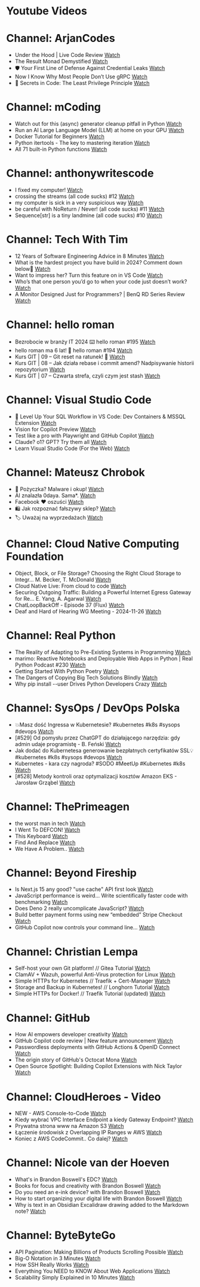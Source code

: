 
Youtube Videos
==============

# Channel: ArjanCodes
  
 - Under the Hood | Live Code Review  [Watch](https://youtu.be/-FA4Hc7c4ek)  
 - The Result Monad Demystified  [Watch](https://youtu.be/jSfDIQ5re8Y)  
 - 🛡️ Your First Line of Defense Against Credential Leaks  [Watch](https://youtu.be/ttWVbQF7yfI)  
 - Now I Know Why Most People Don’t Use gRPC  [Watch](https://youtu.be/WpXs7e7kEoI)  
 - 🔐 Secrets in Code: The Least Privilege Principle  [Watch](https://youtu.be/xvsitNaBG1k)
# Channel: mCoding
  
 - Watch out for this (async) generator cleanup pitfall in Python  [Watch](https://youtu.be/N56Jrqc7SBk)  
 - Run an AI Large Language Model (LLM) at home on your GPU  [Watch](https://youtu.be/RejIVgfER-4)  
 - Docker Tutorial for Beginners  [Watch](https://youtu.be/b0HMimUb4f0)  
 - Python itertools - The key to mastering iteration  [Watch](https://youtu.be/1p7xa_BHYDs)  
 - All 71 built-in Python functions  [Watch](https://youtu.be/7Qu_KXc7xSI)
# Channel: anthonywritescode
  
 - I fixed my computer!  [Watch](https://youtu.be/mUir3YYBudI)  
 - crossing the streams (all code sucks) #12  [Watch](https://youtu.be/bOKt0DnttxI)  
 - my computer is sick in a very suspicious way  [Watch](https://youtu.be/l-RjeirBNMQ)  
 - be careful with NoReturn / Never! (all code sucks) #11  [Watch](https://youtu.be/WuXRn3euN8k)  
 - Sequence[str] is a tiny landmine (all code sucks) #10  [Watch](https://youtu.be/f0zD9d7kBrU)
# Channel: Tech With Tim
  
 - 12 Years of Software Engineering Advice in 8 Minutes  [Watch](https://youtu.be/GXjEfdxYfqI)  
 - What is the hardest project you have build in 2024? Comment down below🤫  [Watch](https://youtu.be/aNK9vqL2QCw)  
 - Want to impress her? Turn this feature on in VS Code  [Watch](https://youtu.be/lXQpEKoNYv4)  
 - Who’s that one person you’d go to when your code just doesn’t work?  [Watch](https://youtu.be/6Tvz3ZWMZho)  
 - A Monitor Designed Just for Programmers? | BenQ RD Series Review  [Watch](https://youtu.be/NZKSrrWAJeE)
# Channel: hello roman
  
 - Bezrobocie w branży IT 2024 ⌨️ hello roman #195  [Watch](https://youtu.be/3A0h9uNj0Z4)  
 - hello roman ma 6 lat!  🎉  hello roman #194  [Watch](https://youtu.be/2VcweF4sVRE)  
 - Kurs GIT | 09 – Git reset na ratunek! 🛟  [Watch](https://youtu.be/vri36csppEY)  
 - Kurs GIT | 08 – Jak działa rebase i commit amend? Nadpisywanie historii repozytorium  [Watch](https://youtu.be/4GKI4Gz97TE)  
 - Kurs GIT | 07 – Czwarta strefa, czyli czym jest stash  [Watch](https://youtu.be/T9n2tF60cY0)
# Channel: Visual Studio Code
  
 - 🔴 Level Up Your SQL Workflow in VS Code: Dev Containers & MSSQL Extension  [Watch](https://youtu.be/7axbKTpwF1c)  
 - Vision for Copilot Preview  [Watch](https://youtu.be/8wkuBGTr9QY)  
 - Test like a pro with Playwright and GitHub Copilot  [Watch](https://youtu.be/rjbaIVOGfyo)  
 - Claude? o1? GPT? Try them all  [Watch](https://youtu.be/rYcPML187ro)  
 - Learn Visual Studio Code (For the Web)  [Watch](https://youtu.be/2sdXMJZKLJE)
# Channel: Mateusz Chrobok
  
 - 🐛 Pożyczka? Malware i okup!  [Watch](https://youtu.be/BLdIH1gSRH0)  
 - AI znalazła 0daya. Sama*.  [Watch](https://youtu.be/nHfkcRPQOu8)  
 - Facebook ♥️ oszuści  [Watch](https://youtu.be/LEkWZR_R0Zs)  
 - 🛍️ Jak rozpoznać fałszywy sklep?  [Watch](https://youtu.be/0H1qGxPLn_A)  
 - 🏷️ Uważaj na wyprzedażach  [Watch](https://youtu.be/RvxWjnOPQ_g)
# Channel: Cloud Native Computing Foundation
  
 - Object, Block, or File Storage? Choosing the Right Cloud Storage to Integr... M. Becker, T. McDonald  [Watch](https://youtu.be/QQgmaHqKRyY)  
 - Cloud Native Live: From cloud to code  [Watch](https://youtu.be/t_rNSAyFDHE)  
 - Securing Outgoing Traffic: Building a Powerful Internet Egress Gateway for Re... E. Yang, A. Agarwal  [Watch](https://youtu.be/zGN5eCJ-DxE)  
 - ChatLoopBackOff - Episode 37 (Flux)  [Watch](https://youtu.be/xmbtgTWRaGc)  
 - Deaf and Hard of Hearing WG Meeting - 2024-11-26  [Watch](https://youtu.be/7erhfssJy_s)
# Channel: Real Python
  
 - The Reality of Adapting to Pre-Existing Systems in Programming  [Watch](https://youtu.be/UvJbJ2JORP0)  
 - marimo: Reactive Notebooks and Deployable Web Apps in Python | Real Python Podcast #230  [Watch](https://youtu.be/3lc_0xIKzbE)  
 - Getting Started With Python Poetry  [Watch](https://youtu.be/bTaqePEky6Q)  
 - The Dangers of Copying Big Tech Solutions Blindly  [Watch](https://youtu.be/tkEeyZ5T3nU)  
 - Why pip install --user Drives Python Developers Crazy  [Watch](https://youtu.be/RVvdh7AaFgI)
# Channel: SysOps / DevOps Polska
  
 - 💥Masz dość Ingressa w Kubernetesie? #kubernetes #k8s #sysops #devops  [Watch](https://youtu.be/v9PEtmVUHv8)  
 - [#529] Od pomysłu przez ChatGPT do działającego narzędzia: gdy admin udaje programistę - B. Feński  [Watch](https://youtu.be/sM6R9OjblNE)  
 - Jak dodać do Kubernetesa generowanie bezpłatnych certyfikatów SSL💡 #kubernetes #k8s #sysops #devops  [Watch](https://youtu.be/IrU_9v0bWUk)  
 - Kubernetes - kara czy nagroda? #SODO #MeetUp #Kubernetes #k8s  [Watch](https://youtu.be/THiRBnUZroo)  
 - [#528] Metody kontroli oraz optymalizacji kosztów Amazon EKS - Jarosław Grząbel  [Watch](https://youtu.be/1WkiaFXq7_8)
# Channel: ThePrimeagen
  
 - the worst man in tech  [Watch](https://youtu.be/A_XGsAl-LqY)  
 - I Went To DEFCON!  [Watch](https://youtu.be/GwcFxTuMYmU)  
 - This Keyboard  [Watch](https://youtu.be/dhuX9t2j5Hc)  
 - Find And Replace  [Watch](https://youtu.be/v2a6Nv7RSd0)  
 - We Have A Problem..  [Watch](https://youtu.be/1-0r90bm6CE)
# Channel: Beyond Fireship
  
 - Is Next.js 15 any good? "use cache" API first look  [Watch](https://youtu.be/xWkozeculPo)  
 - JavaScript performance is weird... Write scientifically faster code with benchmarking  [Watch](https://youtu.be/_pWA4rbzvIg)  
 - Does Deno 2 really uncomplicate JavaScript?  [Watch](https://youtu.be/8IHhvkaVqVE)  
 - Build better payment forms using new “embedded” Stripe Checkout  [Watch](https://youtu.be/7WFXl4-aCxs)  
 - GitHub Copilot now controls your command line...  [Watch](https://youtu.be/P8MfgV9us4o)
# Channel: Christian Lempa
  
 - Self-host your own Git platform! // Gitea Tutorial  [Watch](https://youtu.be/Kg0ct2lBUVg)  
 - ClamAV + Wazuh, powerful Anti-Virus protection for Linux  [Watch](https://youtu.be/9e45TQ61H14)  
 - Simple HTTPs for Kubernetes // Traefik + Cert-Manager  [Watch](https://youtu.be/vJweuU6Qrgo)  
 - Storage and Backup in Kubernetes! // Longhorn Tutorial  [Watch](https://youtu.be/-ImtLXcEna8)  
 - Simple HTTPs for Docker! // Traefik Tutorial (updated)  [Watch](https://youtu.be/-hfejNXqOzA)
# Channel: GitHub
  
 - How AI empowers developer creativity  [Watch](https://youtu.be/IeLqnlfB7VE)  
 - GitHub Copilot code review | New feature announcement  [Watch](https://youtu.be/cyPaAkRfEBQ)  
 - Passwordless deployments with GitHub Actions & OpenID Connect  [Watch](https://youtu.be/JOo6OaOnsIs)  
 - The origin story of GitHub's Octocat Mona  [Watch](https://youtu.be/5b47Bv3CNnY)  
 - Open Source Spotlight: Building Copilot Extensions with Nick Taylor  [Watch](https://youtu.be/zE-O-3CGcEc)
# Channel: CloudHeroes - Video
  
 - NEW - AWS Console-to-Code  [Watch](https://youtu.be/_usWUKodGy8)  
 - Kiedy wybrać VPC Interface Endpoint a kiedy Gateway Endpoint?  [Watch](https://youtu.be/viF5pT-HReI)  
 - Prywatna strona www na Amazon S3  [Watch](https://youtu.be/483QNc4XXBc)  
 - Łączenie środowisk z Overlapping IP Ranges w AWS  [Watch](https://youtu.be/71qb57dMMFs)  
 - Koniec z AWS CodeCommit.. Co dalej?  [Watch](https://youtu.be/fkggBFBDOVk)
# Channel: Nicole van der Hoeven
  
 - What's in Brandon Boswell's EDC?  [Watch](https://youtu.be/Noswl0jCA4k)  
 - Books for focus and creativity with Brandon Boswell  [Watch](https://youtu.be/Ugc4U8Rx7RM)  
 - Do you need an e-ink device? with Brandon Boswell  [Watch](https://youtu.be/uUKPV6mWMFM)  
 - How to start organizing your digital life with Brandon Boswell  [Watch](https://youtu.be/Ykhyw3T3ICU)  
 - Why is text in an Obsidian Excalidraw drawing added to the Markdown note?  [Watch](https://youtu.be/HG5IuDIWHgY)
# Channel: ByteByteGo
  
 - API Pagination: Making Billions of Products Scrolling Possible  [Watch](https://youtu.be/14K_a2kKTxU)  
 - Big-O Notation in 3 Minutes  [Watch](https://youtu.be/x2CRZaN2xgM)  
 - How SSH Really Works  [Watch](https://youtu.be/rlMfRa7vfO8)  
 - Everything You NEED to KNOW About Web Applications  [Watch](https://youtu.be/_higfXfhjdo)  
 - Scalability Simply Explained in 10 Minutes  [Watch](https://youtu.be/EWS_CIxttVw)